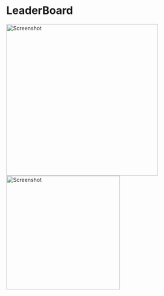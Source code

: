 # LeaderBoard

<p>
<img src="https://raw.githubusercontent.com/rubenshibu/leaderboard-1/master/ss2.png" width="400" alt="Screenshot">
<img src="https://raw.githubusercontent.com/tonalmathew/leaderboard/master/ss1.png" width="300" alt="Screenshot">
</p>
